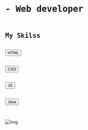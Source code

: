 <h1><pre>- Web developer </pre></h1>
<pre><h2>My Skilss</h2>
<button>HTML</button>
<br>
<button>CSS</button>
<br>
<button>JS</button>
<br>
<button>Java</button>
<br>
</pre>

![Img](ruta/a/la/imagen.jpg)

